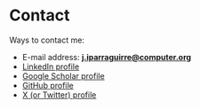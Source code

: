# Contact

Ways to contact me:

* E-mail address: **<j.iparraguirre@computer.org>**
* [LinkedIn profile](https://www.linkedin.com/in/jiparraguirre/)
* [Google Scholar profile](https://scholar.google.com.ar/citations?hl=en&user=PNNFrAQAAAAJ&view_op=list_works&sortby=pubdate)
* [GitHub profile](https://github.com/javierip)
* [X (or Twitter) profile](https://twitter.com/javieripa)
